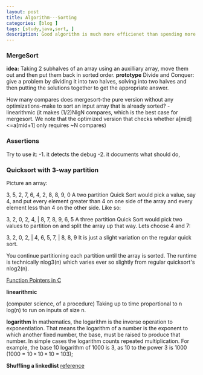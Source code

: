 ```yaml
---
layout: post
title: Algorithm---Sorting
categories: [blog ]
tags: [study,java,sort, ]
description: Good algorithm is much more efficienet than spending more money and time
---  
```


### MergeSort
**idea:** Taking 2 subhalves of an array using an auxilliary array, move them out and then
put them back in sorted order.
**prototype** Divide and Conquer: give a problem by dividing it into two halves, solving into 
two halves and then putting the solutions together to get the appropriate answer.

How many compares does mergesort-the pure version without any optimizations-make to sort an input
array that is already sorted?
-linearithmic (it makes (1/2)NlgN compares, which is the best case for mergesort. We note that
the optimized version that checks whether a[mid]<=a[mid+1] only requires ~N compares)
### Assertions
Try to use it:
-1. it detects the debug
-2. it documents what should do, 

### Quicksort with 3-way partition

Picture an array:

3, 5, 2, 7, 6, 4, 2, 8, 8, 9, 0
A two partition Quick Sort would pick a value, say 4, and put every element greater than 4 on one side of the array and every element less than 4 on the other side. Like so:

3, 2, 0, 2, 4, | 8, 7, 8, 9, 6, 5
A three partition Quick Sort would pick two values to partition on and split the array up that way. Lets choose 4 and 7:

3, 2, 0, 2, | 4, 6, 5, 7, | 8, 8, 9
It is just a slight variation on the regular quick sort.

You continue partitioning each partition until the array is sorted. The runtime is technically nlog3(n) which varies ever so slightly from regular quicksort's nlog2(n).

[Function Pointers in C](http://www.cprogramming.com/tutorial/function-pointers.html "Function Pointers in C")

**linearithmic**

(computer science, of a procedure) Taking up to time proportional to n log(n) to run on inputs of size n.

**logarithm**
In mathematics, the logarithm is the inverse operation to exponentiation. That means the logarithm of a number is the exponent to which another fixed number, the base, must be raised to produce that number. In simple cases the logarithm counts repeated multiplication. For example, the base 10 logarithm of 1000 is 3, as 10 to the power 3 is 1000 (1000 = 10 × 10 × 10 = 103);


**Shuffling a linkedlist** 
[reference](http://stackoverflow.com/questions/12167630/algorithm-for-shuffling-a-linked-list-in-n-log-n-time "reference")
